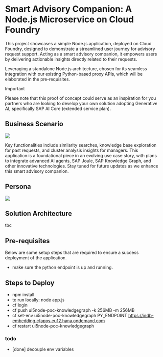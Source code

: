 # Smart Advisory Companion: A Node.js Microservice on Cloud Foundry

This project showcases a simple Node.js application, deployed on Cloud Foundry, designed to demonstrate a streamlined user journey for advisory request support. Acting as a smart advisory companion, it empowers users by delivering actionable insights directly related to their requests.

Leveraging a standalone Node.js architecture, chosen for its seamless integration with our existing Python-based proxy APIs, which will be elaborated in the pre-requisites.

> [!IMPORTANT]
Please note that this proof of concept could serve as an inspiration for you partners who are looking to develop your own solution adopting Generative AI, specifically SAP AI Core (extended service plan).

## Business Scenario
[<img src="https://github.com/user-attachments/assets/3a28e5de-8c1d-4a76-a189-fd5f2eaeb589"/>](https://github.com/user-attachments/assets/3a28e5de-8c1d-4a76-a189-fd5f2eaeb589)

Key functionalities include similarity searches, knowledge base exploration for past requests, and cluster analysis insights for managers. This application is a foundational piece in an evolving use case story, with plans to integrate advanced AI agents, SAP Joule, SAP Knowledge Graph, and other innovative technologies. Stay tuned for future updates as we enhance this smart advisory companion.

## Persona
[<img src="https://github.com/user-attachments/assets/e8369e6a-9d35-43f3-aceb-4d19ad6623c0"/>](https://github.com/user-attachments/assets/e8369e6a-9d35-43f3-aceb-4d19ad6623c0)

## Solution Architecture
tbc
<!-- [<img src="https://github.com/SAP-samples/btp-generative-ai-hub-use-cases/assets/8436161/a826c07b-304e-4849-9ac0-493a739536d6"/>](https://github.com/SAP-samples/btp-generative-ai-hub-use-cases/assets/8436161/a826c07b-304e-4849-9ac0-493a739536d6) -->

## Pre-requisites
Below are some setup steps that are required to ensure a success deployment of the application.
- make sure the python endpoint is up and running.

## Steps to Deploy
- npm install
- to run locally: node app.js
- cf login
- cf push ui5node-poc-knowledgegraph -k 256MB -m 256MB
- cf set-env ui5node-poc-knowledgegraph PY_ENDPOINT https://indb-embedding.cfapps.eu12.hana.ondemand.com
- cf restart ui5node-poc-knowledgegraph

### todo
- [done] decouple env variables
